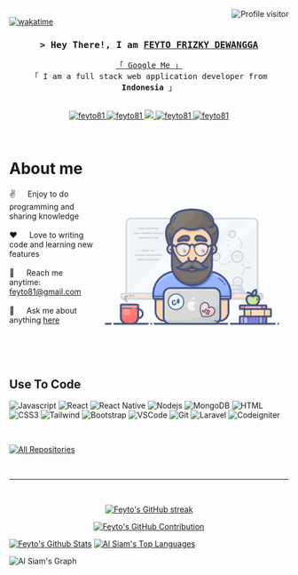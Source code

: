 <!--
<h2 align="center">
  Welcome to Al Siam World!
  <img src="https://media.giphy.com/media/hvRJCLFzcasrR4ia7z/giphy.gif" width="28">
</h2>
-->

<!--
<p align="center">
  <a href="https://github.com/feyto81"><img src="https://readme-typing-svg.herokuapp.com/?lines=Self%20Taught%20Programmer;Front%20End%20Developer;1.5%2B%20years%20of%20coding%20experience;Always%20learning%20new%20things&center=true&width=380&height=45"></a>
</p>

 -->

<a href="https://komarev.com/ghpvc/?username=feyto81">
  <img align="right" src="https://komarev.com/ghpvc/?username=feyto81&label=Visitors&color=0e75b6&style=flat" alt="Profile visitor" />
</a>


[![wakatime](https://wakatime.com/badge/user/eebb3dd8-d9b2-40de-9b88-6fd6cac99dbc.svg)](https://wakatime.com/@eebb3dd8-d9b2-40de-9b88-6fd6cac99dbc)

<!-- Intro  -->
<h3 align="center">
        <samp>&gt; Hey There!, I am
                <b><a target="_blank" href="https://feyto81.com">FEYTO FRIZKY DEWANGGA</a></b>
        </samp>
</h3>


<p align="center"> 
  <samp>
    <a href="https://www.google.com/search?q=Feyto+Frizky+Dewangga">「 Google Me 」</a>
    <br>
    「 I am a full stack web application developer from <b>Indonesia</b> 」
    <br>
    <br>
  </samp>
</p>

<p align="center">
 <a href="https://feyto81.com" target="blank">
  <img src="https://img.shields.io/badge/Website-DC143C?style=for-the-badge&logo=medium&logoColor=white" alt="feyto81" />
 </a>
 <a href="https://linkedin.com/in/feyto81" target="_blank">
  <img src="https://img.shields.io/badge/LinkedIn-0077B5?style=for-the-badge&logo=linkedin&logoColor=white" alt="feyto81"/>
 </a>
 <!-- <a href="https://dev.to/feyto81" target="_blank">
  <img src="https://img.shields.io/badge/dev.to-0A0A0A?style=for-the-badge&logo=dev.to&logoColor=white" alt="feyto81" />
 </a> -->
 <a href="https://twitter.com/feyto81" target="_blank">
  <img src="https://img.shields.io/badge/Twitter-1DA1F2?style=for-the-badge&logo=twitter&logoColor=white" />
 </a>
 <a href="https://instagram.com/feytodewangga" target="_blank">
  <img src="https://img.shields.io/badge/Instagram-fe4164?style=for-the-badge&logo=instagram&logoColor=white" alt="feyto81" />
 </a> 
 <a href="https://facebook.com/feyto81" target="_blank">
  <img src="https://img.shields.io/badge/Facebook-20BEFF?&style=for-the-badge&logo=facebook&logoColor=white" alt="feyto81"  />
  </a> 
</p>
<br />

<!-- About Section -->
 # About me
 
<p>
 <img align="right" width="350" src="/assets/programmer.gif" alt="Coding gif" />
  
 ✌️ &emsp; Enjoy to do programming and sharing knowledge <br/><br/>
 ❤️ &emsp; Love to writing code and learning new features<br/><br/>
 📧 &emsp; Reach me anytime: feyto81@gmail.com<br/><br/>
 💬 &emsp; Ask me about anything [here](https://github.com/feyto81/feyto81/issues)

</p>

<br/>
<br/>
<br/>

## Use To Code

![Javascript](https://img.shields.io/badge/Javascript-F0DB4F?style=for-the-badge&labelColor=black&logo=javascript&logoColor=F0DB4F)
![React](https://img.shields.io/badge/-React-61DBFB?style=for-the-badge&labelColor=black&logo=react&logoColor=61DBFB)
![React Native](https://img.shields.io/badge/React_Native-20232A?style=for-the-badge&logo=react&logoColor=61DAFB)
![Nodejs](https://img.shields.io/badge/Nodejs-3C873A?style=for-the-badge&labelColor=black&logo=node.js&logoColor=3C873A)
![MongoDB](https://img.shields.io/badge/MongoDB-4EA94B?style=for-the-badge&logo=mongodb&logoColor=white)
![HTML](https://img.shields.io/badge/HTML5-E34F26?style=for-the-badge&logo=html5&logoColor=white)
![CSS3](https://img.shields.io/badge/CSS3-1572B6?style=for-the-badge&logo=css3&logoColor=white)
![Tailwind](https://img.shields.io/badge/Tailwind_CSS-092749?style=for-the-badge&logo=tailwindcss&logoColor=06B6D4&labelColor=000000)
![Bootstrap](https://img.shields.io/badge/Bootstrap-563D7C?style=for-the-badge&logo=bootstrap&logoColor=white)
![VSCode](https://img.shields.io/badge/Visual_Studio-0078d7?style=for-the-badge&logo=visual%20studio&logoColor=white)
![Git](https://img.shields.io/badge/Git-F05032?style=for-the-badge&logo=git&logoColor=white)
![Laravel](https://img.shields.io/badge/Laravel-F05032?style=for-the-badge&logo=git&logoColor=white)
![Codeigniter](https://img.shields.io/badge/Codeigniter-F05032?style=for-the-badge&logo=git&logoColor=white)

<br/>

<!-- ## Top Open Source -
[![iTasks](https://github-readme-stats.vercel.app/api/pin/?username=feyto81&repo=itasks&border_color=7F3FBF&bg_color=0D1117&title_color=C9D1D9&text_color=8B949E&icon_color=7F3FBF)](https://github.com/feyto81/itasks)
[![urFolio](https://github-readme-stats.vercel.app/api/pin/?username=feyto81&repo=urfolio&border_color=7F3FBF&bg_color=0D1117&title_color=C9D1D9&text_color=8B949E&icon_color=7F3FBF)](https://github.com/feyto81/urfolio)
[![Web Projects](https://github-readme-stats.vercel.app/api/pin/?username=feyto81&repo=web-projects&border_color=7F3FBF&bg_color=0D1117&title_color=C9D1D9&text_color=8B949E&icon_color=7F3FBF)](https://github.com/feyto81/web-projects)
[![Al Siam Readme](https://github-readme-stats.vercel.app/api/pin/?username=feyto81&repo=feyto81&border_color=7F3FBF&bg_color=0D1117&title_color=C9D1D9&text_color=8B949E&icon_color=7F3FBF)](https://github.com/feyto81/feyto81) -->

<p align="left">
  <a href="https://github.com/feyto81?tab=repositories" target="_blank"><img alt="All Repositories" title="All Repositories" src="https://img.shields.io/badge/-All%20Repos-2962FF?style=for-the-badge&logo=koding&logoColor=white"/></a>
</p>

<br/>
<hr/>
<br/>

<p align="center">
  <a href="https://github.com/feyto81">
    <img src="https://github-readme-streak-stats.herokuapp.com/?user=feyto81&theme=radical&border=7F3FBF&background=0D1117" alt="Feyto's GitHub streak"/>
  </a>
</p>

<p align="center">
  <a href="https://github.com/feyto81">
    <img src="https://github-profile-summary-cards.vercel.app/api/cards/profile-details?username=feyto81&theme=radical" alt="Feyto's GitHub Contribution"/>
  </a>
</p>

<a> 
    <a href="https://github.com/feyto81"><img alt="Feyto's Github Stats" src="https://denvercoder1-github-readme-stats.vercel.app/api?username=feyto81&show_icons=true&count_private=true&theme=react&border_color=7F3FBF&bg_color=0D1117&title_color=F85D7F&icon_color=F8D866" height="192px" width="49.5%"/></a>
  <a href="https://github.com/feyto81"><img alt="Al Siam's Top Languages" src="https://denvercoder1-github-readme-stats.vercel.app/api/top-langs/?username=feyto81&langs_count=8&layout=compact&theme=react&border_color=7F3FBF&bg_color=0D1117&title_color=F85D7F&icon_color=F8D866" height="192px" width="49.5%"/></a>
  <br/>
</a>


![Al Siam's Graph](https://github-readme-activity-graph.vercel.app/graph?username=feyto81&custom_title=feyto's%20GitHub%20Activity%20Graph&bg_color=0D1117&color=7F3FBF&line=7F3FBF&point=7F3FBF&area_color=FFFFFF&title_color=FFFFFF&area=true)
